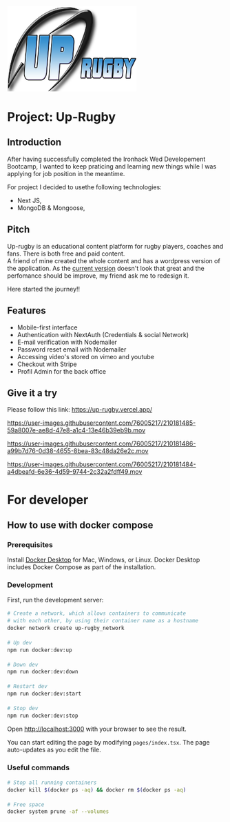 <img alt="coding" src="https://github.com/JuLblc/up-rugby/blob/main/public/logo.png" width="300">

# Project: Up-Rugby

## Introduction

After having successfully completed the Ironhack Wed Developement Bootcamp, I wanted to keep praticing and learning new things while I was applying for job position in the meantime.

For project I decided to usethe following technologies:

- Next JS,
- MongoDB & Mongoose,

## Pitch

Up-rugby is an educational content platform for rugby players, coaches and fans. There is both free and paid content.</br>
A friend of mine created the whole content and has a wordpress version of the application.
As the <a href="https://www.up-rugby.fr/">current version</a> doesn't look that great and the perfomance should be improve, my friend ask me to redesign it.

Here started the journey!!

## Features

- Mobile-first interface
- Authentication with NextAuth (Credentials & social Network)
- E-mail verification with Nodemailer
- Password reset email with Nodemailer
- Accessing video's stored on vimeo and youtube
- Checkout with Stripe
- Profil Admin for the back office

## Give it a try

Please follow this link: https://up-rugby.vercel.app/

https://user-images.githubusercontent.com/76005217/210181485-59a8007e-ae8d-47e8-a1c4-13e46b39eb9b.mov

https://user-images.githubusercontent.com/76005217/210181486-a99b7d76-0d38-4655-8bea-83c48da26e2c.mov

https://user-images.githubusercontent.com/76005217/210181484-a4dbeafd-6e36-4d59-9744-2c32a2fdff49.mov

# For developer

## How to use with docker compose

### Prerequisites

Install [Docker Desktop](https://docs.docker.com/get-docker) for Mac, Windows, or Linux. Docker Desktop includes Docker Compose as part of the installation.

### Development

First, run the development server:

```bash
# Create a network, which allows containers to communicate
# with each other, by using their container name as a hostname
docker network create up-rugby_network

# Up dev
npm run docker:dev:up

# Down dev
npm run docker:dev:down

# Restart dev
npm run docker:dev:start

# Stop dev
npm run docker:dev:stop
```

Open [http://localhost:3000](http://localhost:3000) with your browser to see the result.

You can start editing the page by modifying `pages/index.tsx`. The page auto-updates as you edit the file.

### Useful commands

```bash
# Stop all running containers
docker kill $(docker ps -aq) && docker rm $(docker ps -aq)

# Free space
docker system prune -af --volumes
```
